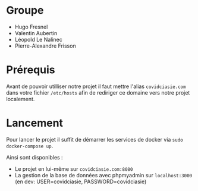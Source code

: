 # Groupe

- Hugo Fresnel
- Valentin Aubertin
- Léopold Le Nalinec
- Pierre-Alexandre Frisson

# Prérequis

Avant de pouvoir utilliser notre projet il faut mettre l'alias `covidciasie.com` dans votre fichier `/etc/hosts` afin de
rediriger ce domaine vers notre projet localement.

# Lancement

Pour lancer le projet il suffit de démarrer les services de docker via `sudo docker-compose up`.

Ainsi sont disponibles :

- Le projet en lui-même sur `covidciasie.com:8080`
- La gestion de la base de données avec phpmyadmin sur `localhost:3000` (en dev: USER=covidciasie, PASSWORD=covidciasie)